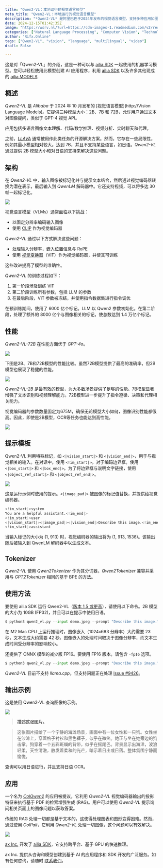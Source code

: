 ```yaml
---
title: "Qwen2-VL：本地运行的视觉语言模型"
meta_title: "Qwen2-VL：本地运行的视觉语言模型"
description: "*Qwen2-VL* 是阿里巴巴于2024年发布的视觉语言模型，支持多种应用如图像理解和视频分析。该模型提供三种大小（2B、7B、72B），并解决了现有模型的局限性，如对日语的支持和较小的模型尺寸。其架构结合视觉编码器和文本解码器，经过多阶段训练，使用了1.4万亿个标记，性能超过GPT-4o。该模型适用于多种场景，并通过特定提示模板与视觉输入交互。使用*ailia SDK*可实现快速推理。"
date: 2024-12-15T01:42:35Z
image: "https://wsrv.nl/?url=https://cdn-images-1.readmedium.com/v2/resize:fit:800/1*Uey7hGE5TZhqmLh6uKQ6TQ.png"
categories: ["Natural Language Processing", "Computer Vision", "Technology/Web"]
author: "Rifx.Online"
tags: ["Qwen2-VL", "vision", "language", "multilingual", "video"]
draft: False

---
```




这是对「Qwen2\-VL」的介绍，这是一种可以与 [ailia SDK](https://ailia.jp/en/) 一起使用的机器学习模型。您可以轻松使用此模型创建 AI 应用程序，利用 [ailia SDK](https://ailia.jp/en/) 以及许多其他现成的 [ailia MODELS](https://github.com/axinc-ai/ailia-models).

## 概述

*Qwen2\-VL* 是 *Alibaba* 于 2024 年 10 月发布的 [视觉语言模型](http://Vision Language Models)。它提供三种模型大小：2B、7B 和 72B，允许用户通过文本对图像提问，类似于 GPT\-4 视觉 API。

应用包括多语言图像文本理解、代码/数学推理、视频分析、实时聊天和代理。

之前，[*LLAVA*](https://readmedium.com/llava-large-language-model-that-understands-images-57d68c321254) 通常被用作此类任务的开源解决方案。然而，它存在一些局限性，例如其最小模型相对较大，达到 7B，并且不支持某些语言，如日语。*Qwen2\-VL* 通过提供 2B 模型大小和对日语的支持来解决这些问题。



## 架构

在 *Qwen2\-VL* 中，输入图像被标记化并与提示文本结合，然后通过视觉编码器转换为潜在表示，最后输入到 *QwenLM* 解码器中。它还支持视频，可以将多达 30 帧一起标记化。

![](https://wsrv.nl/?url=https://cdn-images-1.readmedium.com/v2/resize:fit:800/1*am2Nn19Y0AfXPmuNr6UqKA.jpeg)

视觉语言模型（VLMs）通常面临以下挑战：

* 以固定分辨率编码输入图像
* 使用 [CLIP](https://readmedium.com/clip-learning-transferable-visual-models-from-natural-language-supervision-4508b3f0ea46) 作为视觉编码器

*Qwen2\-VL* 通过以下方式解决这些问题：

* 处理输入分辨率，嵌入位置信息与 RoPE
* 使用 [视觉变换器](https://readmedium.com/vision-transformer-state-of-the-art-image-identification-technology-without-convolutional-fd10097ae9c2)（ViT）作为视觉编码器，并使其可训练

这些改进提高了模型的准确性。

*Qwen2\-VL* 的训练过程如下：

1. 第一阶段涉及训练 ViT
2. 第二阶段训练所有参数，包括 LLM 的参数
3. 在最后阶段，ViT 参数被冻结，并使用指令数据集进行指令调优

在预训练期间，使用了 6000 亿个标记。LLM 以 Qwen2 参数初始化。在第二阶段，处理了额外的 8000 亿个与图像相关的标记，使总数达到 1.4 万亿个标记。

## 性能

*Qwen2\-VL\-72B* 在性能方面优于 *GPT\-4o*。

![](https://wsrv.nl/?url=https://cdn-images-1.readmedium.com/v2/resize:fit:800/1*fjhilY_DeBK9CQQuC-Hzfw.png)

下图是2B、7B和72B模型的性能比较。虽然72B模型提供了最高的准确率，但2B模型也展现了稳健的性能。

![](https://wsrv.nl/?url=https://cdn-images-1.readmedium.com/v2/resize:fit:800/1*6X8j2db55sXU09_-dD94dQ.png)

*Qwen2\-VL\-2B* 是最有效的模型，为大多数场景提供了足够的性能。7B模型显著增强了文本识别和视频理解能力。72B模型进一步提升了指令遵循、决策和代理相关能力。

视觉编码器的参数数量固定为675M，确保无论模型大小如何，图像识别性能都很高。因此，即使是2B模型，OCR等任务也能达到高性能。

![](https://wsrv.nl/?url=https://cdn-images-1.readmedium.com/v2/resize:fit:800/1*Fei0Z5OiV3ev6enTa9JU0g.png)

## 提示模板

Qwen2\-VL 利用特殊标记，如 `<|vision_start|>` 和 `<|vision_end|>`，用于与视觉相关的输入。在对话中，使用 `<!im_start|>`。对于编码边界框，使用 `<|box_start|>` 和 `<|box_end|>`。为了将边界框与说明文字链接，使用 `<|object_ref_start|>` 和 `<|object_ref_end|>`。

![](https://wsrv.nl/?url=https://cdn-images-1.readmedium.com/v2/resize:fit:800/1*wm7ejZ-sowoKm_2h00V0pg.png)

这是运行示例时使用的提示。`<|image_pad|>` 被图像的标记值替换，并提供给视觉编码器。

```python
<!im_start|>system
You are a helpful assistant.<!im_end|>
<!im_start|>user
<|vision_start|><|image_pad|><|vision_end|>Describe this image.<!im_end|>
<!im_start|>assistant
```
当输入标记的大小为 (1, 913\) 时，视觉编码器的输出将为 (1, 913, 1536\)。该输出随后被输入到 QwenLM 解码器中以生成文本。

## Tokenizer

*Qwen2\-VL* 使用 *Qwen2Tokenizer* 作为其分词器。*Qwen2Tokenizer* 兼容并采用与 *GPT2Tokenizer* 相同的基于 BPE 的方法。

## 使用方法

要使用 ailia SDK 运行 Qwen2-VL（[版本 1.5 或更高](https://readmedium.com/released-ailia-sdk-1-5-0-723bbcae0068)），请使用以下命令。2B 模型的大小为 10GB (FP32)，并且可以在提示中使用日语。

```python
$ python3 qwen2_vl.py --input demo.jpeg --prompt "Describe this image."
```
在 M2 Mac CPU 上运行推理时，图像嵌入（1024x683 分辨率）大约需要 23 秒，文本生成大约需要 42 秒。图像嵌入的处理时间取决于图像分辨率，而文本生成时间受分辨率的影响较小。

还提供了 ONNX 模型的减少版 FP16。要使用 FP16 版本，请包含 `-fp16` 选项。

```python
$ python3 qwen2_vl.py --input demo.jpeg --prompt "Describe this image." --fp16
```
*Qwen2-VL* 目前不支持 *llama.cpp*，但支持问题正在处理 [Issue \#9426](https://github.com/ggerganov/llama.cpp/issues/9246)。

## 输出示例

这是使用 Qwen2-VL 查询图像的示例。

![](https://wsrv.nl/?url=https://cdn-images-1.readmedium.com/v2/resize:fit:800/1*jRKMxDJ2uIy-JJ2QJsr2QQ.jpeg)


> **描述这张图片。**


> 这张图片描绘了一个宁静的海滩场景，画面中有一位女性和一只狗。女性坐在沙滩上，穿着格子衬衫和黑色裤子，似乎在微笑。她正与坐在她旁边的狗击掌。狗穿着一个五彩斑斓的背带，似乎在摇尾巴。背景显示出海洋，波浪轻柔，天空清澈，散发着柔和的光芒，暗示着日出或日落。整体氛围宁静而愉悦。

查询可以用日语进行，并且支持日语 OCR。

## 应用

一个名为 [*ColQwen2*](https://huggingface.co/vidore/colqwen2-v0.1) 的应用被提议，它利用 *Qwen2\-VL* 视觉编码器输出的投影特征来执行基于 PDF 的检索增强生成 (RAG)。用户可以使用 *Qwen2\-VL* 提示询问相关页面上的图像问题以获取答案。

传统的 RAG 处理一切都是基于文本的，这使得处理图表和图形变得困难。然而，通过使用 *ColPali*，它利用 *Qwen2\-VL* 处理一切图像，这个问题可以有效解决。

![](https://wsrv.nl/?url=https://cdn-images-1.readmedium.com/v2/resize:fit:800/1*HxxJt520iUesujVm1c8wEg.jpeg)

[ax Inc.](https://axinc.jp/en/) 开发了 [ailia SDK](https://ailia.jp/en/)，它支持跨平台、基于 GPU 的快速推理。

ax Inc. 提供从咨询和模型创建到基于 AI 的应用程序和 SDK 开发的广泛服务。如有任何咨询，请随时 [联系我们](https://axinc.jp/en/)。

